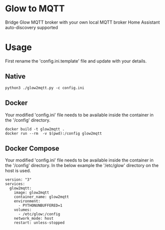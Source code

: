 # Glow to MQTT
Bridge Glow MQTT broker with your own local MQTT broker
Home Assistant auto-discovery supported


# Usage
First rename the 'config.ini.template' file and update with your details.

## Native

    python3 ./glow2mqtt.py -c config.ini

## Docker
Your modified 'config.ini' file needs to be available inside the container in the '/config' directory.

    docker build -t glow2mqtt .
    docker run --rm  -v $(pwd):/config glow2mqtt

## Docker Compose
Your modified 'config.ini' file needs to be available inside the container in the '/config' directory. In the below example the '/etc/glow' directory on the host is used.

    version: "3"
    services:
      glow2mqtt:
        image: glow2mqtt
        container_name: glow2mqtt
        environment:
          - PYTHONUNBUFFERED=1
        volumes:
          - /etc/glow:/config
        network_mode: host
        restart: unless-stopped
